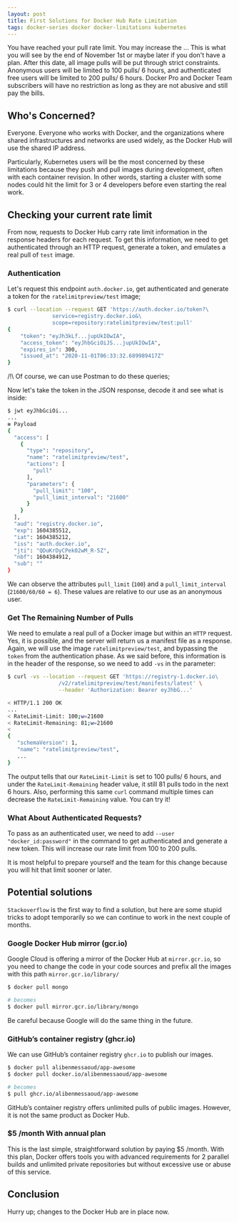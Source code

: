 ```yaml
---
layout: post
title: First Solutions for Docker Hub Rate Limitation
tags: docker-series docker docker-limitations kubernetes
---
```


You have reached your pull rate limit. You may increase the ... This is what you will see by the end of November 1st or maybe later if you don't have a plan. After this date, all image pulls will be put through strict constraints. Anonymous users will be limited to 100 pulls/ 6 hours, and authenticated free users will be limited to 200 pulls/ 6 hours. Docker Pro and Docker Team subscribers will have no restriction as long as they are not abusive and still pay the bills.

## Who's Concerned?

Everyone. Everyone who works with Docker, and the organizations where shared infrastructures and networks are used widely, as the Docker Hub will use the shared IP address.

Particularly, Kubernetes users will be the most concerned by these limitations because they push and pull images during development, often with each container revision. In other words, starting a cluster with some nodes could hit the limit for 3 or 4 developers before even starting the real work. 

## Checking your current rate limit

From now, requests to Docker Hub carry rate limit information in the response headers for each request. To get this information, we need to get authenticated through an HTTP request, generate a token, and emulates a real pull of `test` image.

### Authentication 

Let's request this endpoint `auth.docker.io`, get authenticated and generate a token for the `ratelimitpreview/test` image; 

```sh
$ curl --location --request GET 'https://auth.docker.io/token?\
              service=registry.docker.io&\
              scope=repository:ratelimitpreview/test:pull'
{
    "token": "eyJh3kLf...jupUkIOwIA",
    "access_token": "eyJhbGciOiJS...jupUkIOwIA",
    "expires_in": 300,
    "issued_at": "2020-11-01T06:33:32.689989417Z"
}
```

/!\ Of course, we can use Postman to do these queries;

Now let's take the token in the JSON response, decode it and see what is inside:

```sh
$ jwt eyJhbGciOi...
...
✻ Payload
{
  "access": [
    {
      "type": "repository",
      "name": "ratelimitpreview/test",
      "actions": [
        "pull"
      ],
      "parameters": {
        "pull_limit": "100",
        "pull_limit_interval": "21600"
      }
    }
  ],
  "aud": "registry.docker.io",
  "exp": 1604385512,
  "iat": 1604385212,
  "iss": "auth.docker.io",
  "jti": "QDuKrDyCPek02wM_R-5Z",
  "nbf": 1604384912,
  "sub": ""
}
```

We can observe the attributes `pull_limit` (`100`) and a `pull_limit_interval` (`21600/60/60 = 6`). These values are relative to our use as an anonymous user.

### Get The Remaining Number of Pulls

We need to emulate a real pull of a Docker image but within an `HTTP` request. Yes, it is possible, and the server will return us a manifest file as a response. Again, we will use the image `ratelimitpreview/test`, and bypassing the `token` from the authentication phase. As we said before, this information is in the header of the response, so we need to add `-vs` in the parameter:

```sh
$ curl -vs --location --request GET 'https://registry-1.docker.io\
                /v2/ratelimitpreview/test/manifests/latest' \
                --header 'Authorization: Bearer eyJhbG...'

< HTTP/1.1 200 OK
...
< RateLimit-Limit: 100;w=21600
< RateLimit-Remaining: 81;w=21600
<
{
   "schemaVersion": 1,
   "name": "ratelimitpreview/test",
   ...
}
```

The output tells that our `RateLimit-Limit` is set to 100 pulls/ 6 hours, and under the `RateLimit-Remaining` header value, it still 81 pulls todo in the next 6 hours. Also, performing this same `curl` command multiple times can decrease the `RateLimit-Remaining` value. You can try it!

### What About Authenticated Requests?

To pass as an authenticated user, we need to add `--user "docker_id:password"` in the command to get authenticated and generate a new token. This will increase our rate limit from 100 to 200 pulls.

It is most helpful to prepare yourself and the team for this change because you will hit that limit sooner or later.

## Potential solutions

`Stackoverflow` is the first way to find a solution, but here are some stupid tricks to adopt temporarily so we can continue to work in the next couple of months.

### Google Docker Hub mirror (gcr.io)

Google Cloud is offering a mirror of the Docker Hub at `mirror.gcr.io`, so you need to change the code in your code sources and prefix all the images with this path `mirror.gcr.io/library/`

```sh
$ docker pull mongo

# becomes
$ docker pull mirror.gcr.io/library/mongo
```

Be careful because Google will do the same thing in the future.

### GitHub’s container registry (ghcr.io)

We can use GitHub’s container registry `ghcr.io` to publish our images.

```sh
$ docker pull alibenmessaoud/app-awesome
$ docker pull docker.io/alibenmessaoud/app-awesome

# becomes
$ pull ghcr.io/alibenmessaoud/app-awesome
```

GitHub’s container registry offers unlimited pulls of public images. However, it is not the same product as Docker Hub.

### $5 /month With annual plan 

This is the last simple, straightforward solution by paying $5 /month. With this plan, Docker offers tools you with advanced requirements for 2 parallel builds and unlimited private repositories but without excessive use or abuse of this service.

## Conclusion

Hurry up; changes to the Docker Hub are in place now.